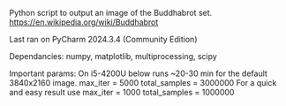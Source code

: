 Python script to output an image of the Buddhabrot set. 
https://en.wikipedia.org/wiki/Buddhabrot

Last ran on PyCharm 2024.3.4 (Community Edition)

Dependancies: 
numpy, matplotlib, multiprocessing, scipy

Important params: 
On i5-4200U below runs ~20-30 min for the default 3840x2160 image.
    max_iter = 5000
    total_samples = 3000000
For a quick and easy result use
    max_iter = 1000
    total_samples = 1000000

